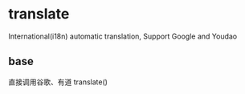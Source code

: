 # translate

International(i18n) automatic translation, Support Google and Youdao

## base

直接调用谷歌、有道 translate()

##
